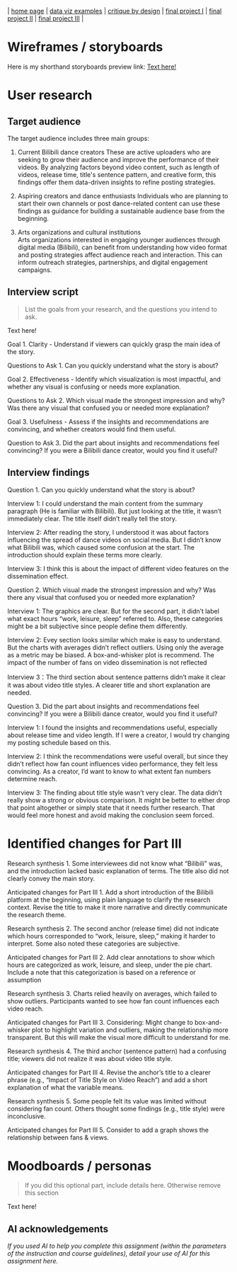| [home page](https://cmustudent.github.io/tswd-portfolio-templates/) | [data viz examples](dataviz-examples) | [critique by design](critique-by-design) | [final project I](final-project-part-one) | [final project II](final-project-part-two) | [final project III](final-project-part-three) |

# Wireframes / storyboards
Here is my shorthand storyboards preview link:
[Text here!](https://preview.shorthand.com/2ybFcNFYiOCcM50Q)

# User research 

## Target audience
The target audience includes three main groups:  

1. Current Bilibili dance creators
These are active uploaders who are seeking to grow their audience and improve the performance of their videos. By analyzing factors beyond video content, such as length of videos, release time, title's sentence pattern, and creative form, this findings offer them data-driven insights to refine posting strategies.  

2. Aspiring creators and dance enthusiasts 
Individuals who are planning to start their own channels or post dance-related content can use these findings as guidance for building a sustainable audience base from the beginning.  

3. Arts organizations and cultural institutions  
Arts organizations interested in engaging younger audiences through digital media (Bilibili), can benefit from understanding how video format and posting strategies affect audience reach and interaction. This can inform outreach strategies, partnerships, and digital engagement campaigns.


## Interview script
> List the goals from your research, and the questions you intend to ask. 

Text here!

Goal 1. Clarity - Understand if viewers can quickly grasp the main idea of the story.

Questions to Ask 1. Can you quickly understand what the story is about?



Goal 2. Effectiveness - Identify which visualization is most impactful, and whether any visual is confusing or needs more explanation.

Questions to Ask 2. Which visual made the strongest impression and why? Was there any visual that confused you or needed more explanation?



Goal 3. Usefulness - Assess if the insights and recommendations are convincing, and whether creators would find them useful.

Question to Ask 3. Did the part about insights and recommendations feel convincing? If you were a Bilibili dance creator, would you find it useful?



## Interview findings

Question 1. Can you quickly understand what the story is about?


Interview 1: I could understand the main content from the summary paragraph (He is familiar with Bilibili). But just looking at the title, it wasn’t immediately clear. The title itself didn’t really tell the story.

Interview 2: After reading the story, I understood it was about factors influencing the spread of dance videos on social media. But I didn’t know what Bilibili was, which caused some confusion at the start. The introduction should explain these terms more clearly.

Interview 3: I think this is about the impact of different video features on the dissemination effect. 



Question 2. Which visual made the strongest impression and why? Was there any visual that confused you or needed more explanation?

Interview 1: The graphics are clear. But for the second part, it didn’t label what exact hours “work, leisure, sleep” referred to. Also, these categories might be a bit subjective since people define them differently.

Interview 2: Evey section looks similar which make is easy to understand. But the charts with averages didn’t reflect outliers. Using only the average as a metric may be biased. A box-and-whisker plot is recommend. The impact of the number of fans on video dissemination is not reflected

Interview 3：The third section about sentence patterns didn’t make it clear it was about video title styles. A clearer title and short explanation are needed.



Question 3. Did the part about insights and recommendations feel convincing? If you were a Bilibili dance creator, would you find it useful?

Interview 1: I found the insights and recommendations useful, especially about release time and video length. If I were a creator, I would try changing my posting schedule based on this.

Interview 2: I think the recommendations were useful overall, but since they didn’t reflect how fan count influences video performance, they felt less convincing. As a creator, I’d want to know to what extent fan numbers determine reach.

Interview 3: The finding about title style wasn’t very clear. The data didn’t really show a strong or obvious comparison. It might be better to either drop that point altogether or simply state that it needs further research. That would feel more honest and avoid making the conclusion seem forced.




# Identified changes for Part III

Research synthesis 1. Some interviewees did not know what “Bilibili” was, and the introduction lacked basic explanation of terms. The title also did not clearly convey the main story.  

Anticipated changes for Part III 1. Add a short introduction of the Bilibili platform at the beginning, using plain language to clarify the research context. Revise the title to make it more narrative and directly communicate the research theme.          


Research synthesis 2. The second anchor (release time) did not indicate which hours corresponded to “work, leisure, sleep,” making it harder to interpret. Some also noted these categories are subjective.  

Anticipated changes for Part III 2. Add clear annotations to show which hours are categorized as work, leisure, and sleep, under the pie chart. Include a note that this categorization is based on a reference or assumption



Research synthesis 3. Charts relied heavily on averages, which failed to show outliers. Participants wanted to see how fan count influences each video reach.   

Anticipated changes for Part III 3. Considering: Might change to box-and-whisker plot to highlight variation and outliers, making the relationship more transparent. But this will make the visual more difficult to understand for me.



Research synthesis 4. The third anchor (sentence pattern) had a confusing title; viewers did not realize it was about video title style.

Anticipated changes for Part III 4. Revise the anchor’s title to a clearer phrase (e.g., “Impact of Title Style on Video Reach”) and add a short explanation of what the variable means.



Research synthesis 5. Some people felt its value was limited without considering fan count. Others thought some findings (e.g., title style) were inconclusive.

Anticipated changes for Part III 5. Consider to add a graph shows the relationship between fans & views.



# Moodboards / personas
> If you did this optional part, include details here.  Otherwise remove this section

Text here!

## AI acknowledgements
_If you used AI to help you complete this assignment (within the parameters of the instruction and course guidelines), detail your use of AI for this assignment here._

